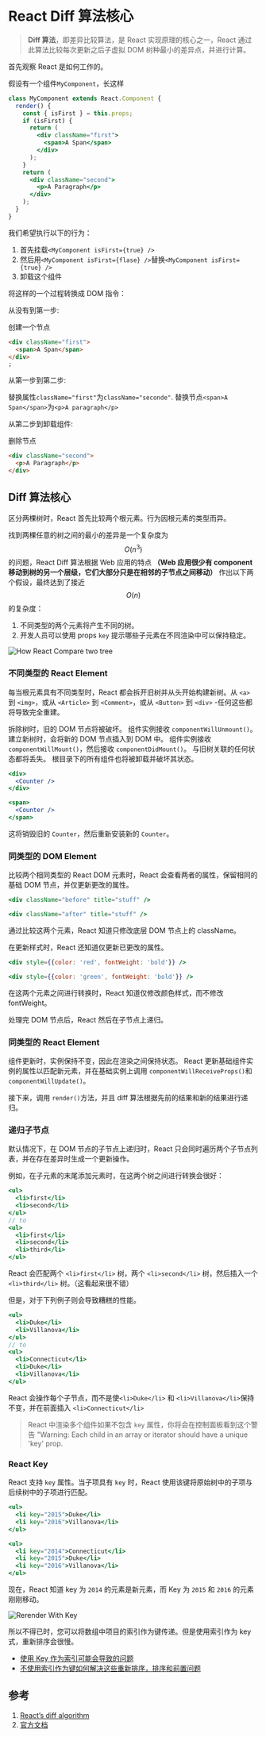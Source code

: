# React Diff 算法核心

> **Diff 算法**，即差异比较算法，是 React 实现原理的核心之一，React 通过此算法比较每次更新之后子虚拟 DOM 树种最小的差异点，并进行计算。

首先观察 React 是如何工作的。

假设有一个组件`MyComponent`，长这样

```jsx
class MyComponent extends React.Component {
  render() {
    const { isFirst } = this.props;
    if (isFirst) {
      return (
        <div className="first">
          <span>A Span</span>
        </div>
      );
    }
    return (
      <div className="second">
        <p>A Paragraph</p>
      </div>
    );
  }
}
```

我们希望执行以下的行为：

1. 首先挂载`<MyComponent isFirst={true} />`
2. 然后用`<MyComponent isFirst={flase} />`替换`<MyComponent isFirst={true} />`
3. 卸载这个组件

将这样的一个过程转换成 DOM 指令：

从没有到第一步:

创建一个节点

```html
<div className="first">
  <span>A Span</span>
</div>
;
```

从第一步到第二步:

替换属性`className="first"`为`className="seconde"`.
替换节点`<span>A Span</span>`为`<p>A paragraph</p>`

从第二步到卸载组件:

删除节点

```html
<div className="second">
  <p>A Paragraph</p>
</div>
```

## Diff 算法核心

区分两棵树时，React 首先比较两个根元素。行为因根元素的类型而异。

找到两棵任意的树之间的最小的差异是一个复杂度为 $$O(n^3)$$的问题，React Diff 算法根据 Web 应用的特点 **（Web 应用很少有 component 移动到树的另一个层级，它们大部分只是在相邻的子节点之间移动）** 作出以下两个假设，最终达到了接近 $$O(n)$$ 的复杂度：

1. 不同类型的两个元素将产生不同的树。
2. 开发人员可以使用 props `key` 提示哪些子元素在不同渲染中可以保持稳定。

![How React Compare two tree](https://calendar.perfplanet.com/wp-content/uploads/2013/12/vjeux/1.png)

### 不同类型的 React Element

每当根元素具有不同类型时，React 都会拆开旧树并从头开始构建新树。从 `<a>` 到 `<img>`，或从 `<Article>` 到 `<Comment>`，或从 `<Button>` 到 `<div>` -任何这些都将导致完全重建。

拆除树时，旧的 DOM 节点将被破坏。
组件实例接收 `componentWillUnmount()`。
建立新树时，会将新的 DOM 节点插入到 DOM 中。
组件实例接收 `componentWillMount()`，然后接收 `componentDidMount()`。
与旧树关联的任何状态都将丢失。
根目录下的所有组件也将被卸载并破坏其状态。

```jsx
<div>
  <Counter />
</div>

<span>
  <Counter />
</span>
```

这将销毁旧的 `Counter`，然后重新安装新的 `Counter`。

### 同类型的 DOM Element

比较两个相同类型的 React DOM 元素时，React 会查看两者的属性，保留相同的基础 DOM 节点，并仅更新更改的属性。

```jsx
<div className="before" title="stuff" />

<div className="after" title="stuff" />
```

通过比较这两个元素，React 知道只修改底层 DOM 节点上的 className。

在更新样式时，React 还知道仅更新已更改的属性。

```jsx
<div style={{color: 'red', fontWeight: 'bold'}} />

<div style={{color: 'green', fontWeight: 'bold'}} />
```

在这两个元素之间进行转换时，React 知道仅修改颜色样式，而不修改 fontWeight。

处理完 DOM 节点后，React 然后在子节点上递归。

### 同类型的 React Element

组件更新时，实例保持不变，因此在渲染之间保持状态。 React 更新基础组件实例的属性以匹配新元素，并在基础实例上调用 `componentWillReceiveProps()`和 `componentWillUpdate()`。

接下来，调用 `render()`方法，并且 diff 算法根据先前的结果和新的结果进行递归。

### 递归子节点

默认情况下，在 DOM 节点的子节点上递归时，React 只会同时遍历两个子节点列表，并在存在差异时生成一个更新操作。

例如，在子元素的末尾添加元素时，在这两个树之间进行转换会很好：

```jsx
<ul>
  <li>first</li>
  <li>second</li>
</ul>
// to
<ul>
  <li>first</li>
  <li>second</li>
  <li>third</li>
</ul>
```

React 会匹配两个 `<li>first</li>` 树，两个 `<li>second</li>` 树，然后插入一个 `<li>third</li>` 树。（这看起来很不错）

但是，对于下列例子则会导致糟糕的性能。

```jsx
<ul>
  <li>Duke</li>
  <li>Villanova</li>
</ul>
// to
<ul>
  <li>Connecticut</li>
  <li>Duke</li>
  <li>Villanova</li>
</ul>
```

React 会操作每个子节点，而不是使`<li>Duke</li>` 和 `<li>Villanova</li>`保持不变，并在前面插入 `<li>Connecticut</li>`

> React 中渲染多个组件如果不包含 `key` 属性，你将会在控制面板看到这个警告
> "Warning: Each child in an array or iterator should have a unique 'key' prop.

### React Key

React 支持 `key` 属性。当子项具有 `key` 时，React 使用该键将原始树中的子项与后续树中的子项进行匹配。

```jsx
<ul>
  <li key="2015">Duke</li>
  <li key="2016">Villanova</li>
</ul>

<ul>
  <li key="2014">Connecticut</li>
  <li key="2015">Duke</li>
  <li key="2016">Villanova</li>
</ul>
```

现在，React 知道 key 为 `2014` 的元素是新元素，而 Key 为 `2015` 和 `2016` 的元素刚刚移动。

![Rerender With Key](https://calendar.perfplanet.com/wp-content/uploads/2013/12/vjeux/2.png)

所以不得已时，您可以将数组中项目的索引作为键传递。但是使用索引作为 key 式，重新排序会很慢。

- [使用 Key 作为索引可能会导致的问题](https://reactjs.org/redirect-to-codepen/reconciliation/index-used-as-key)
- [不使用索引作为键如何解决这些重新排序，排序和前置问题](https://reactjs.org/redirect-to-codepen/reconciliation/no-index-used-as-key)

## 参考

1. [React’s diff algorithm](https://calendar.perfplanet.com/2013/diff/)
2. [官方文档](https://reactjs.org/docs/reconciliation.html)

